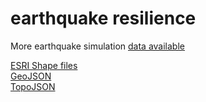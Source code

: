 earthquake resilience
=====================

More earthquake simulation [data available](http://earthquake.usgs.gov/earthquakes/shakemap/global/shake/haywiredm7.05_se/#download)

[ESRI Shape files](https://github.com/enjalot/earthquake/tree/master/HazusSHP)  
[GeoJSON](https://github.com/enjalot/earthquake/tree/master/HazusGeoJSON)  
[TopoJSON](https://github.com/enjalot/earthquake/tree/master/HazusTopoJSON)  

